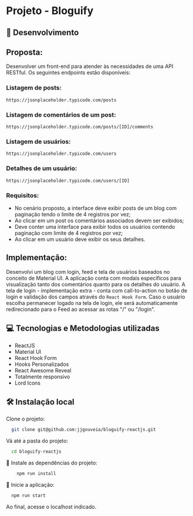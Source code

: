 # Projeto - Bloguify

## 🔨 Desenvolvimento

## Proposta:
Desenvolver um front-end para  atender às necessidades de uma API RESTful.
Os seguintes endpoints estão disponíveis:

### Listagem de posts: 
    https://jsonplaceholder.typicode.com/posts 
### Listagem de comentários de um post:
    https://jsonplaceholder.typicode.com/posts/[ID]/comments 
### Listagem de usuários: 
    https://jsonplaceholder.typicode.com/users 
### Detalhes de um usuário: 
    https://jsonplaceholder.typicode.com/users/[ID] 

### Requisitos:

* No cenário proposto, a interface deve exibir posts de um blog com paginação tendo o limite de 4 registros por vez;
* Ao clicar em um post os comentários associados devem ser exibidos;
* Deve conter uma interface para exibir todos os usuários contendo paginação  com limite de 4 registros por vez;
* Ao clicar em um usuário deve exibir os seus detalhes.


## Implementação:

Desenvolvi um blog com login, feed e tela de usuários baseados no conceito de Material UI.
A aplicação conta com modais específicos para visualização tanto dos comentários quanto para os detalhes do usuário.
A tela de login - implementação extra - conta com call-to-action no botão de login e validação dos campos através do <code>React Hook Form</code>.
Caso o usuário escolha permanecer logado na tela de login, ele será automaticamente redirecionado para o Feed ao acessar as rotas "/" ou "/login".

## 💻 Tecnologias e Metodologias utilizadas

* ReactJS
* Material UI
* React Hook Form
* Hooks Personalizados
* React Awesome Reveal
* Totalmente responsivo
* Lord Icons

## 🛠 Instalação local

Clone o projeto:

```bash
  git clone git@github.com:jjgouveia/bloguify-reactjs.git
```

Vá até a pasta do projeto:

```bash
  cd bloguify-reactjs
```

📍 Instale as dependências do projeto:

```bash
    npm run install
```

📍 Inicie a aplicação:
   
```bash
  npm run start
```
Ao final, acesse o localhost indicado.
